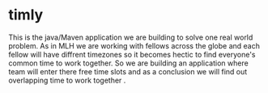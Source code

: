 # timly
This is the java/Maven application we are building to solve one real world problem. As in MLH we are working with fellows across the globe and each fellow will have diffrent timezones so it becomes hectic to find everyone's common time to work together. So we are building an application where team will enter there free time slots and as a conclusion we will find out overlapping time to work together .
